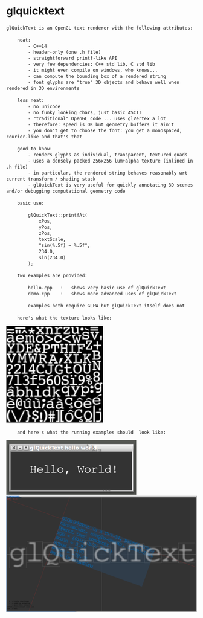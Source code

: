 # glquicktext

    glQuickText is an OpenGL text renderer with the following attributes:

        neat:
            - C++14
            - header-only (one .h file)
            - straightforward printf-like API
            - very few dependencies: C++ std lib, C std lib
            - it might even compile on windows, who knows...
            - can compute the bounding box of a rendered string
            - font glyphs are "true" 3D objects and behave well when rendered in 3D environments

        less neat:
            - no unicode
            - no funky looking chars, just basic ASCII
            - "traditional" OpenGL code ... uses glVertex a lot
            - therefore: speed is OK but geometry buffers it ain't
            - you don't get to choose the font: you get a monospaced, courier-like and that's that

        good to know:
            - renders glyphs as individual, transparent, textured quads
            - uses a densely packed 256x256 lum+alpha texture (inlined in .h file)
            - in particular, the rendered string behaves reasonably wrt current transform / shading stack
            - glQuickText is very useful for quickly annotating 3D scenes and/or debugging computational geometry code

        basic use:

            glQuickText::printfAt(
                xPos,
                yPos,
                zPos,
                textScale,
                "sin(%.5f) = %.5f",
                234.0,
                sin(234.0)
            );

        two examples are provided:

            hello.cpp   :   shows very basic use of glQuickText
            demo.cpp    :   shows more advanced uses of glQuickText

            examples both require GLFW but glQuickText itself does not

        here's what the texture looks like:

![Screenshot](font.png)

        and here's what the running examples should  look like:

![Screenshot](hello.png)
![Screenshot](demo.png)

